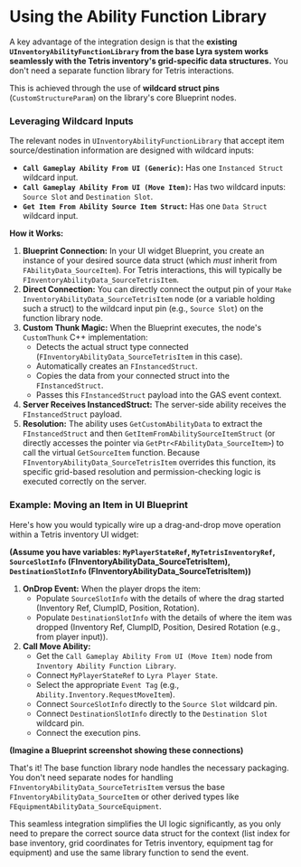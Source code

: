 # Using the Ability Function Library

A key advantage of the integration design is that the **existing `UInventoryAbilityFunctionLibrary` from the base Lyra system works seamlessly with the Tetris inventory's grid-specific data structures.** You don't need a separate function library for Tetris interactions.

This is achieved through the use of **wildcard struct pins** (`CustomStructureParam`) on the library's core Blueprint nodes.

### Leveraging Wildcard Inputs

The relevant nodes in `UInventoryAbilityFunctionLibrary` that accept item source/destination information are designed with wildcard inputs:

* **`Call Gameplay Ability From UI (Generic)`:** Has one `Instanced Struct` wildcard input.
* **`Call Gameplay Ability From UI (Move Item)`:** Has two wildcard inputs: `Source Slot` and `Destination Slot`.
* **`Get Item From Ability Source Item Struct`:** Has one `Data Struct` wildcard input.

**How it Works:**

1. **Blueprint Connection:** In your UI widget Blueprint, you create an instance of your desired source data struct (which _must_ inherit from `FAbilityData_SourceItem`). For Tetris interactions, this will typically be `FInventoryAbilityData_SourceTetrisItem`.
2. **Direct Connection:** You can directly connect the output pin of your `Make InventoryAbilityData_SourceTetrisItem` node (or a variable holding such a struct) to the wildcard input pin (e.g., `Source Slot`) on the function library node.
3. **Custom Thunk Magic:** When the Blueprint executes, the node's `CustomThunk` C++ implementation:
   * Detects the actual struct type connected (`FInventoryAbilityData_SourceTetrisItem` in this case).
   * Automatically creates an `FInstancedStruct`.
   * Copies the data from your connected struct into the `FInstancedStruct`.
   * Passes this `FInstancedStruct` payload into the GAS event context.
4. **Server Receives InstancedStruct:** The server-side ability receives the `FInstancedStruct` payload.
5. **Resolution:** The ability uses `GetCustomAbilityData` to extract the `FInstancedStruct` and then `GetItemFromAbilitySourceItemStruct` (or directly accesses the pointer via `GetPtr<FAbilityData_SourceItem>`) to call the virtual `GetSourceItem` function. Because `FInventoryAbilityData_SourceTetrisItem` overrides this function, its specific grid-based resolution and permission-checking logic is executed correctly on the server.

### Example: Moving an Item in UI Blueprint

Here's how you would typically wire up a drag-and-drop move operation within a Tetris inventory UI widget:

**(Assume you have variables: `MyPlayerStateRef`, `MyTetrisInventoryRef`, `SourceSlotInfo` (FInventoryAbilityData\_SourceTetrisItem), `DestinationSlotInfo` (FInventoryAbilityData\_SourceTetrisItem))**

1. **OnDrop Event:** When the player drops the item:
   * Populate `SourceSlotInfo` with the details of where the drag started (Inventory Ref, ClumpID, Position, Rotation).
   * Populate `DestinationSlotInfo` with the details of where the item was dropped (Inventory Ref, ClumpID, Position, Desired Rotation (e.g., from player input)).
2. **Call Move Ability:**
   * Get the `Call Gameplay Ability From UI (Move Item)` node from `Inventory Ability Function Library`.
   * Connect `MyPlayerStateRef` to `Lyra Player State`.
   * Select the appropriate `Event Tag` (e.g., `Ability.Inventory.RequestMoveItem`).
   * Connect `SourceSlotInfo` directly to the `Source Slot` wildcard pin.
   * Connect `DestinationSlotInfo` directly to the `Destination Slot` wildcard pin.
   * Connect the execution pins.

**(Imagine a Blueprint screenshot showing these connections)**

That's it! The base function library node handles the necessary packaging. You don't need separate nodes for handling `FInventoryAbilityData_SourceTetrisItem` versus the base `FInventoryAbilityData_SourceItem` or other derived types like `FEquipmentAbilityData_SourceEquipment`.

This seamless integration simplifies the UI logic significantly, as you only need to prepare the correct source data struct for the context (list index for base inventory, grid coordinates for Tetris inventory, equipment tag for equipment) and use the same library function to send the event.
